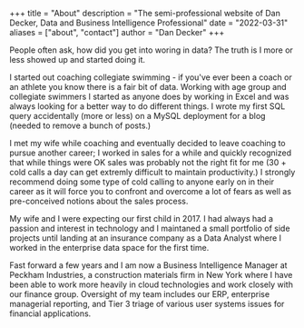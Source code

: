 +++
title = "About"
description = "The semi-professional website of Dan Decker, Data and Business Intelligence Professional"
date = "2022-03-31"
aliases = ["about", "contact"]
author = "Dan Decker"
+++

People often ask, how did you get into woring in data? The truth is I more or less showed up and started doing it.  

I started out coaching collegiate swimming - if you've ever been a coach or an athlete you know there is a fair bit of data.  Working with age group and collegiate swimmers I started as anyone does by working in Excel and was always looking for a better way to do different things.  I wrote my first SQL query accidentally (more or less) on a MySQL deployment for a blog (needed to remove a bunch of posts.)  

I met my wife while coaching and eventually decided to leave coaching to pursue another career; I worked in sales for a while and quickly recognized that while things were OK sales was probably not the right fit for me (30 + cold calls a day can get extremly difficult to maintain productivity.)  I strongly recommend doing some type of cold calling to anyone early on in their career as it will force you to confront and overcome a lot of fears as well as pre-conceived notions about the sales process.  

My wife and I were expecting our first child in 2017.  I had always had a passion and interest in technology and I maintaned a small portfolio of side projects until landing at an insurance company as a Data Analyst where I worked in the enterprise data space for the first time.  

Fast forward a few years and I am now a Business Intelligence Manager at Peckham Industries, a construction materials firm in New York where I have been able to work more heavily in cloud technologies and work closely with our finance group.  Oversight of my team includes our ERP, enterprise managerial reporting, and Tier 3 triage of various user systems issues for financial applications.